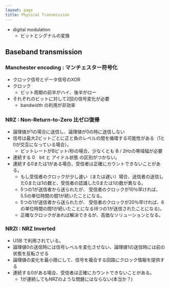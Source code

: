 ```yaml
---
layout: page
title: Physical Transmission
---
```


* digital modulation
    * ビットとシグナルの変換

## Baseband transmission

### Manchester encoding : マンチェスター符号化

* クロック信号とデータ信号のXOR
* クロック
    * ビット周期の前半がハイ、後半がロー
* それぞれのビットに対して2回の信号変化が必要
    * bandwidth の利用が非効率

### NRZ : Non-Return-to-Zero 比ゼロ復帰

* 論理値が1の場合に送信し、論理値が0の時に送信しない
* 信号は最大2ビットごとに正と負のレベルの間を循環する可能性がある（1と0が交互になっている場合）。
    * ビットレートがBビット/秒の場合、少なくとも B / 2Hzの帯域幅が必要
* 連続する 0　bit と アイドル状態 の区別がつかない。
* 連続する0または1がある場合、受信者は正確にカウントできないことがある。
    * もし受信者のクロックが少し速い（または遅い）場合、送信者の送信した0または1の数と、受信者の認識した0または1の数が異なる。
    * 5つの1が送信者から送られたが、 受信者のクロックが10％早ければ、5.5の単位時間の間1が続いたことになる。
    * 5つの1が送信者から送られたが、 受信者のクロックが20％早ければ、6の単位時間の間1が続いたことになる(6つの1が送信されたことになる)。
    * 正確なクロックがあれば解決できるが、高価なソリューションとなる。

### NRZI : NRZ Inverted

* USB で利用されている。
* 論理値0の送信時には信号レベルを変化させない、論理値1の送信時には前の状態を反転させる
* 論理値の変化を最小限にして、信号を複合する回路にクロック情報を提供する
* 連続する0がある場合、受信者は正確にカウントできないことがある。
    * 1が連続してもNRZのような問題にはならない(本当か？)

<!--
ビットスタッフィングルール
7bit送信後、奇数パリティ
-->